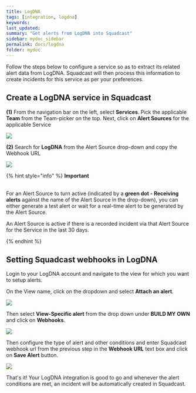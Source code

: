 ```yaml
---
title: LogDNA
tags: [integration, logdna]
keywords: 
last_updated: 
summary: "Get alerts from LogDNA into Squadcast"
sidebar: mydoc_sidebar
permalink: docs/logdna
folder: mydoc
---
```


Follow the steps below to configure a service so as to extract its related alert data from LogDNA. Squadcast will then process this information to create incidents for this service as per your preferences.

## Create a LogDNA service in Squadcast

**(1)** From the navigation bar on the left, select **Services**. Pick the applicable **Team** from the Team-picker on the top. Next, click on **Alert Sources** for the applicable Service

![](../../.gitbook/assets/alert\_source\_1.png)

**(2)** Search for **LogDNA** from the Alert Source drop-down and copy the Webhook URL

![](../../.gitbook/assets/logdna\_1.png)

{% hint style="info" %} 
<b>Important</b><br/><br/>
<p>For an Alert Source to turn active (indicated by a <b>green dot - Receiving alerts</b> against the name of the Alert Source in the drop-down), you can either generate a test alert or wait for a real-time alert to be generated by the Alert Source.</p>
<p>An Alert Source is active if there is a recorded incident via that Alert Source for the Service in the last 30 days.</p>
{% endhint %}

## Setting Squadcast webhooks in LogDNA

Login to your LogDNA account and navigate to the view for which you want to setup alerts.

On the View name, click on the dropdown and select **Attach an alert**.

![](../../.gitbook/assets/logdna\_2.png)

Then select **View-Specific alert** from the drop down under **BUILD MY OWN** and click on **Webhooks**.

![](../../.gitbook/assets/logdna\_3.png)

Then configure the type of alert and other conditions and enter Squadcast webhook url from the previous step in the **Webhook URL** text box and click on **Save Alert** button.

![](../../.gitbook/assets/logdna\_4.png)

That's it! Your LogDNA integration is good to go and whenever the alert conditions are met, an incident will be automatically created in Squadcast.